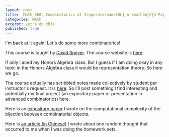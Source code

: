 ```yaml
---
layout: post
title:  Math 668, Combinatorics of $\operatorname{GL}_n \mathbb{C}$ Representation
categories: Math
excerpt: Let's do this
published: true 
---
```


I'm back at it again! Let's do some more combinatorics!

This course is taught by [David Speyer](http://www-personal.umich.edu/~speyer/). The course website is [here](http://www.math.lsa.umich.edu/~speyer/668/).

If only I aced my Honors Algebra class. But I guess if I am doing okay in any topic in the Honors Algebra class it would be representation theory. So here we go.

The course actually has scribbled notes made collectively by student per instructor's request. It is [here](http://www.math.lsa.umich.edu/~speyer/668/CourseNotes.pdf). So I'll post something I find interesting and potentially my final project (an expository paper or presentation in advanced combinatorics) here.

Here is an [expository paper](../../../../parts/comb/linearreduction.pdf) I wrote on the computational complexity of the bijection between combinatorial objects.

Here is [an article (in Chinese)](https://mp.weixin.qq.com/s/GXY-9m86Yw-wOcH6gym40A) I wrote about one random thought that occurred to me when I was doing the homework sets.